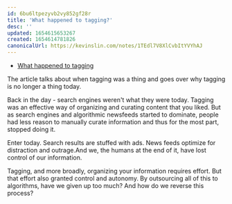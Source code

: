 ```yaml
---
id: 6bu6ltpezyvb2vy852gf28r
title: 'What happened to tagging?'
desc: ''
updated: 1654615653267
created: 1654614781826
canonicalUrl: https://kevinslin.com/notes/1TEdl7V8XlCvbItYVYhAJ
---
```


- [What happened to tagging](https://daily.jstor.org/what-happened-to-tagging/)

The article talks about when tagging was a thing and goes over why tagging is no longer a thing today. 

Back in the day - search engines weren't what they were today.  Tagging was an effective way of organizing and curating content that you liked.
But as search engines and algorithmic newsfeeds started to dominate, people had less reason to manually curate information and thus for the most part, stopped doing it. 

Enter today. Search results are stuffed with ads. News feeds optimize for distraction and outrage.And we, the humans at the end of it, have lost control of our information. 

Tagging, and more broadly, organizing your information requires effort. But that effort also granted control and autonomy. By outsourcing all of this to algorithms, have we given up too much? And how do we reverse this process?